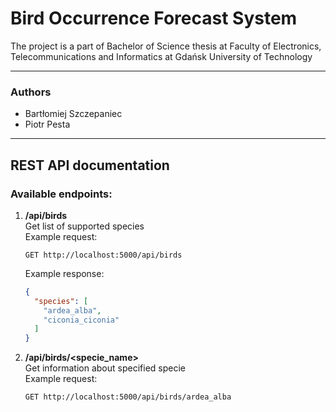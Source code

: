 # Bird Occurrence Forecast System

The project is a part of Bachelor of Science thesis at Faculty of  Electronics, Telecommunications and Informatics at Gdańsk University of Technology

---
### Authors
- Bartłomiej Szczepaniec
- Piotr Pesta
---
## REST API documentation

### Available endpoints:
1. **/api/birds**  
    Get list of supported species  
    Example request:
    ```http request
    GET http://localhost:5000/api/birds
    ```
    Example response:
    ```json
    {
      "species": [
        "ardea_alba",
        "ciconia_ciconia"
      ]
    }
    ```

2. **/api/birds/<specie_name>**  
    Get information about specified specie  
    Example request:
    ```http request
    GET http://localhost:5000/api/birds/ardea_alba
    ```

